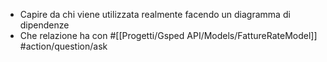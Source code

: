 - Capire da chi viene utilizzata realmente facendo un diagramma di dipendenze
- Che relazione ha con #[[Progetti/Gsped API/Models/FattureRateModel]] #action/question/ask